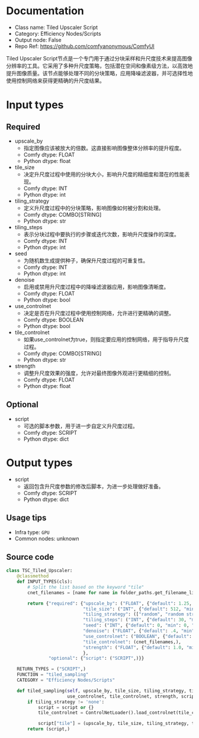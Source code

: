 
# Documentation
- Class name: Tiled Upscaler Script
- Category: Efficiency Nodes/Scripts
- Output node: False
- Repo Ref: https://github.com/comfyanonymous/ComfyUI

Tiled Upscaler Script节点是一个专门用于通过分块采样和升尺度技术来提高图像分辨率的工具。它采用了多种升尺度策略，包括潜在空间和像素级方法，以高效地提升图像质量。该节点能够处理不同的分块策略，应用降噪滤波器，并可选择性地使用控制网络来获得更精确的升尺度结果。

# Input types
## Required
- upscale_by
    - 指定图像应该被放大的倍数。这直接影响图像整体分辨率的提升程度。
    - Comfy dtype: FLOAT
    - Python dtype: float
- tile_size
    - 决定升尺度过程中使用的分块大小，影响升尺度的精细度和潜在的性能表现。
    - Comfy dtype: INT
    - Python dtype: int
- tiling_strategy
    - 定义升尺度过程中的分块策略，影响图像如何被分割和处理。
    - Comfy dtype: COMBO[STRING]
    - Python dtype: str
- tiling_steps
    - 表示分块过程中要执行的步骤或迭代次数，影响升尺度操作的深度。
    - Comfy dtype: INT
    - Python dtype: int
- seed
    - 为随机数生成提供种子，确保升尺度过程的可重复性。
    - Comfy dtype: INT
    - Python dtype: int
- denoise
    - 启用或禁用升尺度过程中的降噪滤波器应用，影响图像清晰度。
    - Comfy dtype: FLOAT
    - Python dtype: bool
- use_controlnet
    - 决定是否在升尺度过程中使用控制网络，允许进行更精确的调整。
    - Comfy dtype: BOOLEAN
    - Python dtype: bool
- tile_controlnet
    - 如果use_controlnet为true，则指定要应用的控制网络，用于指导升尺度过程。
    - Comfy dtype: COMBO[STRING]
    - Python dtype: str
- strength
    - 调整升尺度效果的强度，允许对最终图像外观进行更精细的控制。
    - Comfy dtype: FLOAT
    - Python dtype: float

## Optional
- script
    - 可选的脚本参数，用于进一步自定义升尺度过程。
    - Comfy dtype: SCRIPT
    - Python dtype: dict

# Output types
- script
    - 返回包含升尺度参数的修改后脚本，为进一步处理做好准备。
    - Comfy dtype: SCRIPT
    - Python dtype: dict


## Usage tips
- Infra type: `GPU`
- Common nodes: unknown


## Source code
```python
class TSC_Tiled_Upscaler:
    @classmethod
    def INPUT_TYPES(cls):
        # Split the list based on the keyword "tile"
        cnet_filenames = [name for name in folder_paths.get_filename_list("controlnet")]

        return {"required": {"upscale_by": ("FLOAT", {"default": 1.25, "min": 0.01, "max": 8.0, "step": 0.05}),
                             "tile_size": ("INT", {"default": 512, "min": 256, "max": MAX_RESOLUTION, "step": 64}),
                             "tiling_strategy": (["random", "random strict", "padded", 'simple', 'none'],),
                             "tiling_steps": ("INT", {"default": 30, "min": 1, "max": 10000}),
                             "seed": ("INT", {"default": 0, "min": 0, "max": 0xffffffffffffffff}),
                             "denoise": ("FLOAT", {"default": .4, "min": 0.0, "max": 1.0, "step": 0.01}),
                             "use_controlnet": ("BOOLEAN", {"default": False}),
                             "tile_controlnet": (cnet_filenames,),
                             "strength": ("FLOAT", {"default": 1.0, "min": 0.0, "max": 10.0, "step": 0.01}),
                             },
                "optional": {"script": ("SCRIPT",)}}

    RETURN_TYPES = ("SCRIPT",)
    FUNCTION = "tiled_sampling"
    CATEGORY = "Efficiency Nodes/Scripts"

    def tiled_sampling(self, upscale_by, tile_size, tiling_strategy, tiling_steps, seed, denoise,
                       use_controlnet, tile_controlnet, strength, script=None):
        if tiling_strategy != 'none':
            script = script or {}
            tile_controlnet = ControlNetLoader().load_controlnet(tile_controlnet)[0] if use_controlnet else None

            script["tile"] = (upscale_by, tile_size, tiling_strategy, tiling_steps, seed, denoise, tile_controlnet, strength)
        return (script,)

```
